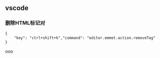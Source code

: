 ## vscode
### 删除HTML标记对
```
{
    "key": "ctrl+shift+k","command": "editor.emmet.action.removeTag"
}
```
ooo
